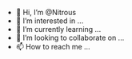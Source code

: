 - 👋 Hi, I’m @Nitrous
- 👀 I’m interested in ...
- 🌱 I’m currently learning ...
- 💞️ I’m looking to collaborate on ...
- 📫 How to reach me ...

<!---
Nitrous/Nitrous is a ✨ special ✨ repository because its `README.md` (this file) appears on your GitHub profile.
You can click the Preview link to take a look at your changes.
--->
